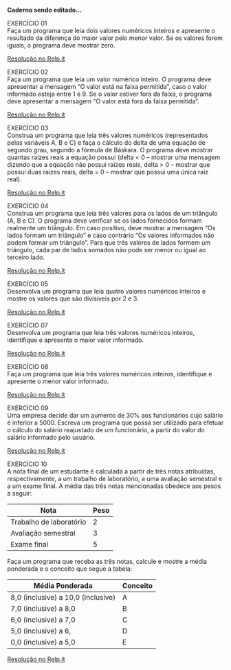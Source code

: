 
**Caderno sendo editado...**

EXERCÍCIO 01   
Faça um programa que leia dois valores numéricos inteiros e apresente o resultado da diferença do maior valor pelo menor valor. Se os valores forem iguais, o programa deve mostrar zero.

[Resolução no Relp.it](https://repl.it/@Gesiane/Exercicio-01-I-JavaII)

EXERCÍCIO 02   
Faça um programa que leia um valor numérico inteiro. 
O programa deve apresentar a mensagem “O valor está na faixa permitida”, caso o valor informado esteja entre 1 e 9. Se o valor estiver fora da faixa, o programa deve apresentar a mensagem “O valor está fora da faixa permitida”.

[Resolução no Relp.it](https://repl.it/@Gesiane/Exercicio-02-I-JavaII)

EXERCÍCIO 03   
Construa um programa que leia três valores numéricos (representados pelas variáveis A, B e C) e faça o cálculo do delta de uma equação de segundo grau, segundo a fórmula de Báskara. 
O programa deve mostrar quantas raízes reais a equação possui (delta < 0 – mostrar uma mensagem dizendo que a equação não possui raízes reais, delta > 0 – mostrar que possui duas raízes reais, delta = 0 – mostrar que possui uma única raiz real).

[Resolução no Relp.it](https://repl.it/@Gesiane/Exercicio-03-I-JavaII)

EXERCÍCIO 04   
Construa um programa que leia três valores para os lados de um triângulo (A, B e C). 
O programa deve verificar se os lados fornecidos formam realmente um triângulo. 
Em caso positivo, deve mostrar a mensagem “Os lados formam um triângulo” e caso contrário “Os valores informados não podem formar um triângulo”. Para que três valores de lados formem um triângulo, cada par de lados somados não pode ser menor ou igual ao terceiro lado.   

[Resolução no Relp.it](https://repl.it/@Gesiane/Exercicio-04-I-JavaII#Main.java)   

EXERCÍCIO 05   
Desenvolva um programa que leia quatro valores numéricos inteiros e mostre os valores que são divisíveis por 2 e 3.

[Resolução no Relp.it](https://repl.it/@Gesiane/Exercicio-05-I-JavaII)   

EXERCÍCIO 07   
Desenvolva um programa que leia três valores numéricos inteiros, identifique e apresente o maior valor informado.   

[Resolução no Relp.it](https://repl.it/@Gesiane/Exercicio-07-I-JavaII#Main.java)     

EXERCÍCIO 08  
Faça um programa que leia três valores numéricos inteiros, identifique e apresente o menor valor informado.   

[Resolução no Relp.it](https://repl.it/@Gesiane/Exercicio-08-I-JavaII#Main.java)   

EXERCÍCIO 09  
Uma empresa decide dar um aumento de 30% aos funcionários cujo salário é inferior a 5000. 
Escreva um programa que possa ser utilizado para efetuar o cálculo do salário reajustado de um funcionário, a partir do valor do salário informado pelo usuário.
 
[Resolução no Relp.it](https://repl.it/@Gesiane/Exercicio-09-I-JavaII#Main.java)   

EXERCÍCIO 10  
A nota final de um estudante é calculada a partir de três notas atribuídas, respectivamente, a um trabalho de laboratório, a uma avaliação semestral e a um exame final. 
A média das três notas mencionadas obedece aos pesos a seguir:
  
  |        Nota            | Peso  |
  |------------------------|-------|
  |Trabalho de laboratório |   2   |
  |Avaliação semestral     |   3   |
  |Exame final             |   5   |
  
  Faça um programa que receba as três notas, calcule e mostre a 
  média ponderada e o conceito que segue a tabela:
  
  |      Média Ponderada              |    Conceito   |
  |-----------------------------------|---------------|
  |8,0 (inclusive) a 10,0 (inclusive) |       A       |
  |7,0 (inclusive) a 8,0              |       B       |
  |6,0 (inclusive) a 7,0              |       C       |
  |5,0 (inclusive) a 6,               |       D       |
  |0,0 (inclusive) a 5,0              |       E       |
 
 [Resolução no Relp.it](https://repl.it/@Gesiane/Exercicio-10-I-JavaII#Main.java)   
